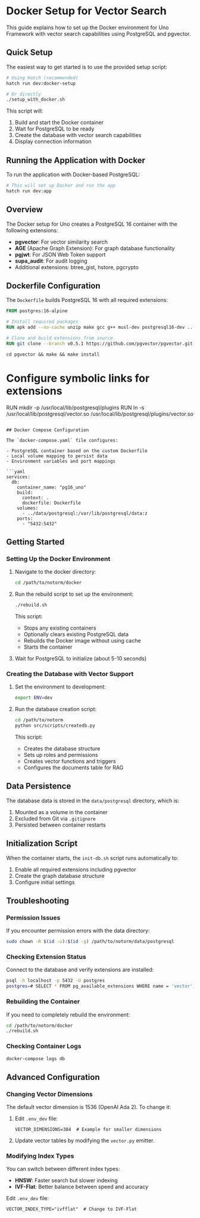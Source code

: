 # Docker Setup for Vector Search

This guide explains how to set up the Docker environment for Uno Framework with vector search capabilities using PostgreSQL and pgvector.

## Quick Setup

The easiest way to get started is to use the provided setup script:

```bash
# Using Hatch (recommended)
hatch run dev:docker-setup

# Or directly
./setup_with_docker.sh
```

This script will:
1. Build and start the Docker container
2. Wait for PostgreSQL to be ready
3. Create the database with vector search capabilities
4. Display connection information

## Running the Application with Docker

To run the application with Docker-based PostgreSQL:

```bash
# This will set up Docker and run the app
hatch run dev:app
```

## Overview

The Docker setup for Uno creates a PostgreSQL 16 container with the following extensions:

- **pgvector**: For vector similarity search
- **AGE** (Apache Graph Extension): For graph database functionality
- **pgjwt**: For JSON Web Token support
- **supa_audit**: For audit logging
- Additional extensions: btree_gist, hstore, pgcrypto

## Dockerfile Configuration

The `Dockerfile` builds PostgreSQL 16 with all required extensions:

```dockerfile
FROM postgres:16-alpine

# Install required packages
RUN apk add --no-cache unzip make gcc g++ musl-dev postgresql16-dev ...

# Clone and build extensions from source
RUN git clone --branch v0.5.1 https://github.com/pgvector/pgvector.git && \```

cd pgvector && make && make install
```

# Configure symbolic links for extensions
RUN mkdir -p /usr/local/lib/postgresql/plugins
RUN ln -s /usr/local/lib/postgresql/vector.so /usr/local/lib/postgresql/plugins/vector.so
```

## Docker Compose Configuration

The `docker-compose.yaml` file configures:

- PostgreSQL container based on the custom Dockerfile
- Local volume mapping to persist data
- Environment variables and port mappings

```yaml
services:
  db:
    container_name: "pg16_uno"
    build:
      context: .
      dockerfile: Dockerfile
    volumes:
      - ../data/postgresql:/var/lib/postgresql/data:z
    ports:
      - "5432:5432"
```

## Getting Started

### Setting Up the Docker Environment

1. Navigate to the docker directory:
   ```bash
   cd /path/to/notorm/docker
   ```

2. Run the rebuild script to set up the environment:
   ```bash
   ./rebuild.sh
   ```
   
   This script:
   - Stops any existing containers
   - Optionally clears existing PostgreSQL data
   - Rebuilds the Docker image without using cache
   - Starts the container

3. Wait for PostgreSQL to initialize (about 5-10 seconds)

### Creating the Database with Vector Support

1. Set the environment to development:
   ```bash
   export ENV=dev
   ```

2. Run the database creation script:
   ```bash
   cd /path/to/notorm
   python src/scripts/createdb.py
   ```

   This script:
   - Creates the database structure
   - Sets up roles and permissions
   - Creates vector functions and triggers
   - Configures the documents table for RAG

## Data Persistence

The database data is stored in the `data/postgresql` directory, which is:

1. Mounted as a volume in the container
2. Excluded from Git via `.gitignore`
3. Persisted between container restarts

## Initialization Script

When the container starts, the `init-db.sh` script runs automatically to:

1. Enable all required extensions including pgvector
2. Create the graph database structure
3. Configure initial settings

## Troubleshooting

### Permission Issues

If you encounter permission errors with the data directory:

```bash
sudo chown -R $(id -u):$(id -g) /path/to/notorm/data/postgresql
```

### Checking Extension Status

Connect to the database and verify extensions are installed:

```bash
psql -h localhost -p 5432 -U postgres
postgres=# SELECT * FROM pg_available_extensions WHERE name = 'vector';
```

### Rebuilding the Container

If you need to completely rebuild the environment:

```bash
cd /path/to/notorm/docker
./rebuild.sh
```

### Checking Container Logs

```bash
docker-compose logs db
```

## Advanced Configuration

### Changing Vector Dimensions

The default vector dimension is 1536 (OpenAI Ada 2). To change it:

1. Edit `.env_dev` file:
   ```
   VECTOR_DIMENSIONS=384  # Example for smaller dimensions
   ```

2. Update vector tables by modifying the `vector.py` emitter.

### Modifying Index Types

You can switch between different index types:

- **HNSW**: Faster search but slower indexing
- **IVF-Flat**: Better balance between speed and accuracy

Edit `.env_dev` file:
```
VECTOR_INDEX_TYPE="ivfflat"  # Change to IVF-Flat
```